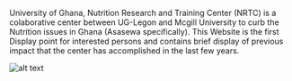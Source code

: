 University of Ghana, Nutrition Research and Training Center (NRTC) is a colaborative center between UG-Legon and Mcgill University to curb the Nutrition issues in Ghana (Asasewa specifically). 
This Website is the first Display point for interested persons and contains brief display of previous impact that the center has accomplished in the last few years.

![alt text](https://github.com/leisim/awesome-flutter-packages/blob/master/images/auto_size_text1.gif)
